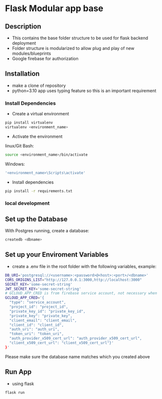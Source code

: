 # Flask Modular app base

## Description

- This contains the base folder structure to be used for flask backend deployment
- Folder structure is modularized to allow plug and play of new modules/blueprints
- Google firebase for authorization

## Installation

- make a clone of repository
- python=3.10 app uses typing feature so this is an important requirement

### Install Dependencies

- Create a virtual environment

```bash
pip install virtualenv
virtualenv <environment_name>
```

- Activate the environment

linux/Git Bash:

```bash
source <environment_name>/bin/activate
```

Windows:

```bash
'<environment_name>\Scripts\activate'
```

- Install dependencies

```bash
pip install -r requirements.txt
```

### local development

## Set up the Database

With Postgres running, create a database:

```bash
createdb <dbname>
```

## Set up your Enviroment Variables

- create a .env file in the root folder with the following variables, example:

```bash
DB_URI='postgresql://<username>:<password>@<host>:<port>/<dbname>'
CORS_ORIGINS_LIST="http://127.0.0.1:3000,http://localhost:3000"
SECRET_KEY='some-secret-string'
JWT_SECRET_KEY='some-secret-string'
# GCLOUD_APP_CRED is from firebase service account, not necessary when deploying to GCLOUD but necessary for other providers
GCLOUD_APP_CRED='{
  "type": "service_account",
  "project_id": "project_id",
  "private_key_id": "private_key_id",
  "private_key": "private_key",
  "client_email": "client_email",
  "client_id": "client_id",
  "auth_uri": "auth_uri",
  "token_uri": "token_uri",
  "auth_provider_x509_cert_url": "auth_provider_x509_cert_url",
  "client_x509_cert_url": "client_x509_cert_url"}'
}' 

```

Please make sure the database name matches which you created above

## Run App

- using flask

```bash
flask run
```
